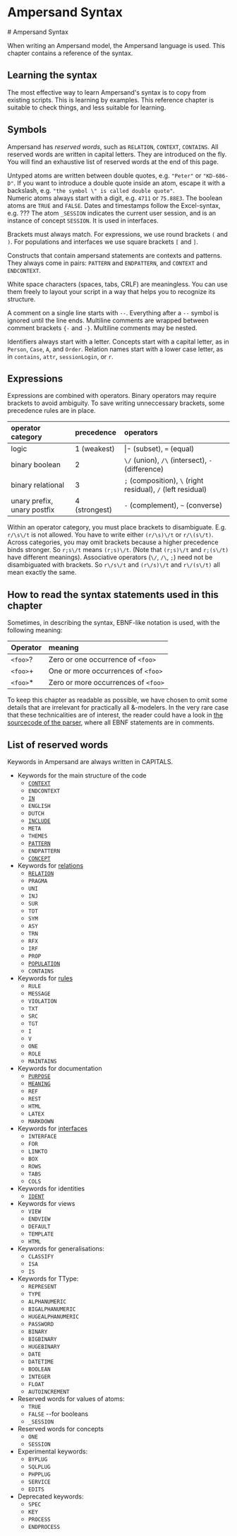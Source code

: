 # Ampersand Syntax

\# Ampersand Syntax

When writing an Ampersand model, the Ampersand language is used. This chapter contains a reference of the syntax.

## Learning the syntax

The most effective way to learn Ampersand's syntax is to copy from existing scripts. This is learning by examples. This reference chapter is suitable to check things, and less suitable for learning.

## Symbols

Ampersand has _reserved words_, such as `RELATION`, `CONTEXT`, `CONTAINS`. All reserved words are written in capital letters. They are introduced on the fly. You will find an exhaustive list of reserved words at the end of this page.

Untyped atoms are written between double quotes, e.g. `"Peter"` or `"KD-686-D"`. If you want to introduce a double quote inside an atom, escape it with a backslash, e.g. `"the symbol \" is called double quote"`.  
Numeric atoms always start with a digit, e.g. `4711` or `75.88E3`. The boolean atoms are `TRUE` and `FALSE`. Dates and timestamps follow the Excel-syntax, e.g. ??? The atom `_SESSION` indicates the current user session, and is an instance of concept `SESSION`. It is used in interfaces.

Brackets must always match. For expressions, we use round brackets `(` and `)`. For populations and interfaces we use square brackets `[` and `]`.

Constructs that contain ampersand statements are contexts and patterns. They always come in pairs: `PATTERN` and `ENDPATTERN`, and `CONTEXT` and `ENDCONTEXT`.

White space characters \(spaces, tabs, CRLF\) are meaningless. You can use them freely to layout your script in a way that helps you to recognize its structure.

A comment on a single line starts with `--`. Everything after a `--` symbol is ignored until the line ends. Multiline comments are wrapped between comment brackets `{-` and `-}`. Multiline comments may be nested.

Identifiers always start with a letter. Concepts start with a capital letter, as in `Person`, `Case`, `A`, and `Order`. Relation names start with a lower case letter, as in `contains`, `attr`, `sessionLogin`, or `r`.

## Expressions

Expressions are combined with operators. Binary operators may require brackets to avoid ambiguity. To save writing unneccessary brackets, some precedence rules are in place.

| operator category | precedence | operators |
| :--- | :--- | :--- |
| logic | 1 \(weakest\) | \|-  \(subset\),  `=` \(equal\) |
| binary boolean | 2 | `\/` \(union\), `/\` \(intersect\), `-` \(difference\) |
| binary relational | 3 | `;` \(composition\), `\` \(right residual\), `/` \(left residual\) |
| unary prefix, unary postfix | 4 \(strongest\) | `-` \(complement\), `~` \(converse\) |

Within an operator category, you must place brackets to disambiguate. E.g. `r/\s\/t` is not allowed. You have to write either `(r/\s)\/t` or `r/\(s\/t)`. Across categories, you may omit brackets because a higher precedence binds stronger. So `r;s\/t` means `(r;s)\/t`. \(Note that `(r;s)\/t` and `r;(s\/t)` have different meanings\). Associative operators \(`\/`, `/\`, `;`\) need not be disambiguated with brackets. So `r\/s\/t` and `(r\/s)\/t` and `r\/(s\/t)` all mean exactly the same.

## How to read the syntax statements used in this chapter

Sometimes, in describing the syntax, EBNF-like notation is used, with the following meaning:

| Operator | meaning |
| :--- | :--- |
| `<foo>`? | Zero or one occurrence of `<foo>` |
| `<foo>`+ | One or more occurrences of `<foo>` |
| `<foo>`\* | Zero or more occurrences of `<foo>` |

To keep this chapter as readable as possible, we have chosen to omit some details that are irrelevant for practically all &-modelers. In the very rare case that these technicalities are of interest, the reader could have a look in [the sourcecode of the parser](https://github.com/AmpersandTarski/Ampersand/blob/master/src/Database/Design/Ampersand/Input/ADL1/Parser.hs), where all EBNF statements are in comments.

## List of reserved words

Keywords in Ampersand are always written in CAPITALS.

* Keywords for the main structure of the code
  * [`CONTEXT`](../ampersands-own-language/the-context-statement.md)
  * `ENDCONTEXT`
  * [`IN`](language-support.md)
  * `ENGLISH`
  * `DUTCH`
  * [`INCLUDE`](../ampersands-own-language/the-include-statement.md)
  * `META`
  * `THEMES`
  * [`PATTERN`](../ampersands-own-language/the-pattern-statement.md)
  * `ENDPATTERN`
  * [`CONCEPT`](../ampersands-own-language/the-concept-statement.md)
* Keywords for [relations](../ampersands-own-language/relations.md)
  * [`RELATION`](../ampersands-own-language/relations.md)
  * `PRAGMA`
  * `UNI`
  * `INJ`
  * `SUR`
  * `TOT`
  * `SYM`
  * `ASY`
  * `TRN`
  * `RFX`
  * `IRF`
  * `PROP`
  * [`POPULATION`](../ampersands-own-language/the-population-statement.md)
  * `CONTAINS`
* Keywords for [rules](../ampersands-own-language/the-rule-statement.md)
  * `RULE`
  * `MESSAGE`
  * `VIOLATION`
  * `TXT`
  * `SRC`
  * `TGT`
  * `I`
  * `V`
  * `ONE`
  * `ROLE`
  * `MAINTAINS`
* Keywords for documentation
  * [`PURPOSE`](../ampersands-own-language/the-purpose-statement.md)
  * [`MEANING`](../ampersands-own-language/relations.md)
  * `REF`
  * `REST`
  * `HTML`
  * `LATEX`
  * `MARKDOWN`
* Keywords for [interfaces](https://github.com/ampersandtarski/documentation/tree/662a3e7bdf67bf950cfc029e4c51efc919c0bf53/syntax/the_interface_statement.md)
  * `INTERFACE`
  * `FOR`
  * `LINKTO`
  * `BOX`
  * `ROWS`
  * `TABS`
  * `COLS`
* Keywords for identities
  * [`IDENT`](../ampersands-own-language/the-ident-statement.md)
* Keywords for views
  * `VIEW`
  * `ENDVIEW`
  * `DEFAULT`
  * `TEMPLATE`
  * `HTML`
* Keywords for generalisations:
  * `CLASSIFY`
  * `ISA`
  * `IS`
* Keywords for TType:
  * `REPRESENT`
  * `TYPE`
  * `ALPHANUMERIC`
  * `BIGALPHANUMERIC`
  * `HUGEALPHANUMERIC`
  * `PASSWORD`
  * `BINARY`
  * `BIGBINARY`
  * `HUGEBINARY`
  * `DATE`
  * `DATETIME`
  * `BOOLEAN`
  * `INTEGER`
  * `FLOAT`
  * `AUTOINCREMENT`
* Reserved words for values of atoms:
  * `TRUE`
  * `FALSE` --for booleans
  * `_SESSION`
* Reserved words for concepts
  * `ONE`
  * `SESSION`
* Experimental keywords:
  * `BYPLUG`
  * `SQLPLUG`
  * `PHPPLUG`
  * `SERVICE`
  * `EDITS`
* Deprecated keywords:
  * `SPEC`
  * `KEY`
  * `PROCESS`
  * `ENDPROCESS`


